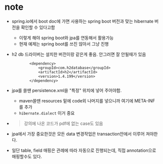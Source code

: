 # note

- spring.io에서 boot doc에 가면 사용하는 spring boot 버전과 맞는 hibernate 버전을 확인할 수 있다고함
  - 이렇게 해야 spring boot와 jpa를 연동해서 활용가능
  - 현재 예제는 spring boot를 쓰진 않아서 그냥 진행
- h2 db 드라이버는 설치한 버전이랑 같은게 좋음. 안그러면 잘 안될때가 있음
  ```
          <dependency>
              <groupId>com.h2database</groupId>
              <artifactId>h2</artifactId>
              <version>1.4.199</version>
          </dependency>
  
  ```
- jpa를 쓸땐 persistence.xml을 "특정" 위치에 넣어 주어야함.
  - maven쓸땐 resources 밑에 code외 나머지를 넣으니까 여기에 META-INF를 추가
  - `hibernate.dialect` 이거 중요

- > 강의에 나온 코드가 pdf에 없는 case도 있음

- jpa에서 가장 중요한것은 모든 data 변경작업은 transaction안에서 이루어 져야한다. 
- 일단 table, field 매핑은 관례에 따라 자동으로 진행되는데, 직접 annotation으로 매핑할수도 있다.